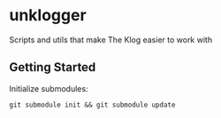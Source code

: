 # unklogger
Scripts and utils that make The Klog easier to work with

## Getting Started

Initialize submodules:

    git submodule init && git submodule update

